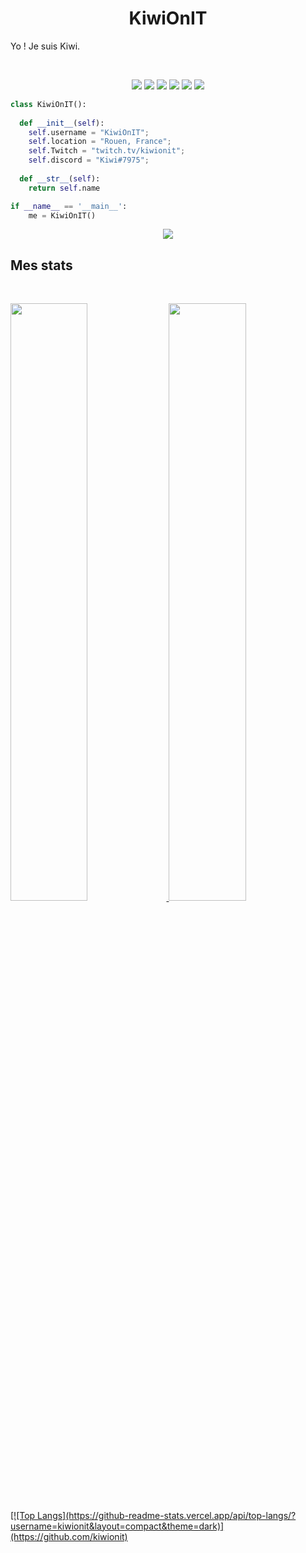 <h1 align="center">
  <b>KiwiOnIT</b>
</h1>

Yo ! Je suis Kiwi.

<br>

<p>
<div align="center">
  <img src="https://img.shields.io/badge/JavaScript-F7DF1E?style=for-the-badge&logo=javascript&logoColor=black">
  <img src="https://img.shields.io/badge/vsCode-0078D4?style=for-the-badge&logo=visual%20studio%20code&logoColor=white">
  <img src="https://img.shields.io/badge/JavaScript-F7DF1E?style=for-the-badge&logo=javascript&logoColor=black">
  <img src="https://img.shields.io/badge/HTML5-E34F26?style=for-the-badge&logo=html5&logoColor=white">
  <img src="https://img.shields.io/badge/CSS3-1572B6?style=for-the-badge&logo=css3&logoColor=white">
  <img src="https://img.shields.io/badge/C%2B%2B-00599C?style=for-the-badge&logo=c%2B%2B&logoColor=white">
</div>
</p>

```python
class KiwiOnIT():
    
  def __init__(self):
    self.username = "KiwiOnIT";
    self.location = "Rouen, France";
    self.Twitch = "twitch.tv/kiwionit";
    self.discord = "Kiwi#7975";
  
  def __str__(self):
    return self.name

if __name__ == '__main__':
    me = KiwiOnIT()
```

<div align="center">
  <a href="https://open.spotify.com/user/eth0r1268h7xy5cfvi9c0mlkt">
    <img src="https://readme-spotify-tingz.vercel.app/api/now-playing">
  </a>
</div>

## Mes stats

<br/>
<p align="left">
  <a href="https://abhigyantrips.dev/">
  <img width="49.5%" src="https://github-readme-stats.vercel.app/api?username=KiwiOnIT&show_icons=true&theme=gruvbox&hide_border=true" />
    <img width="49.5%" src="https://github-readme-streak-stats.herokuapp.com/?user=KiwiOnIT&theme=gruvbox&hide_border=true" />
    [![Top Langs](https://github-readme-stats.vercel.app/api/top-langs/?username=kiwionit&layout=compact&theme=dark)](https://github.com/kiwionit) 

  </a>
</p>
<br>



